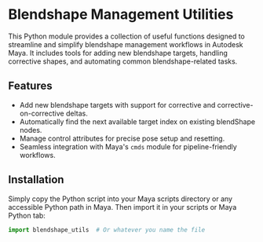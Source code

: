 # Blendshape Management Utilities

This Python module provides a collection of useful functions designed to streamline and simplify blendshape management workflows in Autodesk Maya. It includes tools for adding new blendshape targets, handling corrective shapes, and automating common blendshape-related tasks.

## Features

- Add new blendshape targets with support for corrective and corrective-on-corrective deltas.
- Automatically find the next available target index on existing blendShape nodes.
- Manage control attributes for precise pose setup and resetting.
- Seamless integration with Maya's `cmds` module for pipeline-friendly workflows.

## Installation

Simply copy the Python script into your Maya scripts directory or any accessible Python path in Maya. Then import it in your scripts or Maya Python tab:

```python
import blendshape_utils  # Or whatever you name the file
